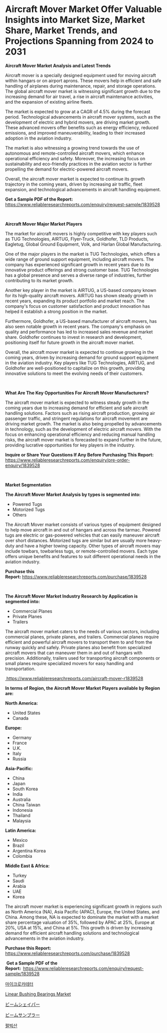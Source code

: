 <p><h1>Aircraft Mover Market Offer Valuable Insights into Market Size, Market Share, Market Trends, and Projections Spanning from 2024 to 2031</h1></p><p><strong>Aircraft Mover Market Analysis and Latest Trends</strong></p>
<p><p>Aircraft mover is a specially designed equipment used for moving aircraft within hangars or on airport aprons. These movers help in efficient and safe handling of airplanes during maintenance, repair, and storage operations. The global aircraft mover market is witnessing significant growth due to the increasing demand for air travel, a rise in aircraft maintenance activities, and the expansion of existing airline fleets.</p><p>The market is expected to grow at a CAGR of 4.5% during the forecast period. Technological advancements in aircraft mover systems, such as the development of electric and hybrid movers, are driving market growth. These advanced movers offer benefits such as energy efficiency, reduced emissions, and improved maneuverability, leading to their increased adoption in the aviation industry.</p><p>The market is also witnessing a growing trend towards the use of autonomous and remote-controlled aircraft movers, which enhance operational efficiency and safety. Moreover, the increasing focus on sustainability and eco-friendly practices in the aviation sector is further propelling the demand for electric-powered aircraft movers.</p><p>Overall, the aircraft mover market is expected to continue its growth trajectory in the coming years, driven by increasing air traffic, fleet expansion, and technological advancements in aircraft handling equipment.</p></p>
<p><strong>Get a Sample PDF of the Report:&nbsp;</strong> <a href="https://www.reliableresearchreports.com/enquiry/request-sample/1839528">https://www.reliableresearchreports.com/enquiry/request-sample/1839528</a></p>
<p>&nbsp;</p>
<p><strong>Aircraft Mover Major Market Players</strong></p>
<p><p>The market for aircraft movers is highly competitive with key players such as TUG Technologies, AIRTUG, Flyer-Truck, Goldhofer, TLD Products, Eagletug, Global Ground Equipment, Volk, and Harlan Global Manufacturing. </p><p>One of the major players in the market is TUG Technologies, which offers a wide range of ground support equipment, including aircraft movers. The company has experienced significant growth in recent years due to its innovative product offerings and strong customer base. TUG Technologies has a global presence and serves a diverse range of industries, further contributing to its market growth. </p><p>Another key player in the market is AIRTUG, a US-based company known for its high-quality aircraft movers. AIRTUG has shown steady growth in recent years, expanding its product portfolio and market reach. The company's focus on customer satisfaction and product innovation has helped it establish a strong position in the market. </p><p>Furthermore, Goldhofer, a US-based manufacturer of aircraft movers, has also seen notable growth in recent years. The company's emphasis on quality and performance has led to increased sales revenue and market share. Goldhofer continues to invest in research and development, positioning itself for future growth in the aircraft mover market. </p><p>Overall, the aircraft mover market is expected to continue growing in the coming years, driven by increasing demand for ground support equipment in the aviation industry. Key players like TUG Technologies, AIRTUG, and Goldhofer are well-positioned to capitalize on this growth, providing innovative solutions to meet the evolving needs of their customers.</p></p>
<p>&nbsp;</p>
<p><strong>What Are The Key Opportunities For Aircraft Mover Manufacturers?</strong></p>
<p><p>The aircraft mover market is expected to witness steady growth in the coming years due to increasing demand for efficient and safe aircraft handling solutions. Factors such as rising aircraft production, growing air passenger traffic, and stringent regulations for aircraft movement are driving market growth. The market is also being propelled by advancements in technology, such as the development of electric aircraft movers. With the focus on enhancing operational efficiency and reducing manual handling risks, the aircraft mover market is forecasted to expand further in the future, providing lucrative opportunities for key players in the industry.</p></p>
<p><strong>Inquire or Share Your Questions If Any Before Purchasing This Report:</strong> <a href="https://www.reliableresearchreports.com/enquiry/pre-order-enquiry/1839528">https://www.reliableresearchreports.com/enquiry/pre-order-enquiry/1839528</a></p>
<p>&nbsp;</p>
<p><strong>Market Segmentation</strong></p>
<p><strong>The Aircraft Mover Market Analysis by types is segmented into:</strong></p>
<p><ul><li>Powered Tugs</li><li>Motorized Tugs</li><li>Others</li></ul></p>
<p><p>The Aircraft Mover market consists of various types of equipment designed to help move aircraft in and out of hangars and across the tarmac. Powered tugs are electric or gas-powered vehicles that can easily maneuver aircraft over short distances. Motorized tugs are similar but are usually more heavy-duty and have a higher towing capacity. Other types of aircraft movers may include towbars, towbarless tugs, or remote-controlled movers. Each type offers unique benefits and features to suit different operational needs in the aviation industry.</p></p>
<p><strong>Purchase this Report:&nbsp;</strong><a href="https://www.reliableresearchreports.com/purchase/1839528">https://www.reliableresearchreports.com/purchase/1839528</a></p>
<p>&nbsp;</p>
<p><strong>The Aircraft Mover Market Industry Research by Application is segmented into:</strong></p>
<p><ul><li>Commercial Planes</li><li>Private Planes</li><li>Trailers</li></ul></p>
<p><p>The aircraft mover market caters to the needs of various sectors, including commercial planes, private planes, and trailers. Commercial planes require efficient and powerful aircraft movers to transport them to and from the runway quickly and safely. Private planes also benefit from specialized aircraft movers that can maneuver them in and out of hangars with precision. Additionally, trailers used for transporting aircraft components or small planes require specialized movers for easy handling and transportation.</p></p>
<p><a href="https://www.reliableresearchreports.com/aircraft-mover-r1839528">&nbsp;https://www.reliableresearchreports.com/aircraft-mover-r1839528</a></p>
<p><strong>In terms of Region, the Aircraft Mover Market Players available by Region are:</strong></p>
<p>
    <p> <strong> North America: </strong>
        <ul>
            <li>United States</li>
            <li>Canada</li>
        </ul>
        </p> 
    <p> <strong> Europe: </strong>
        <ul>
            <li>Germany</li>
            <li>France</li>
            <li>U.K.</li>
            <li>Italy</li>
            <li>Russia</li>
        </ul>
        </p> 
    <p> <strong> Asia-Pacific: </strong>
        <ul>
            <li>China</li>
            <li>Japan</li>
            <li>South Korea</li>
            <li>India</li>
            <li>Australia</li>
            <li>China Taiwan</li>
            <li>Indonesia</li>
            <li>Thailand</li>
            <li>Malaysia</li>
        </ul>
        </p> 
    <p> <strong> Latin America: </strong>
        <ul>
            <li>Mexico</li>
            <li>Brazil</li>
            <li>Argentina Korea</li>
            <li>Colombia</li>
        </ul>
        </p> 
    <p> <strong> Middle East & Africa: </strong>
        <ul>
            <li>Turkey</li>
            <li>Saudi</li>
            <li>Arabia</li>
            <li>UAE</li>
            <li>Korea</li>
        </ul>
    </p>
    </p>
<p><p>The aircraft mover market is experiencing significant growth in regions such as North America (NA), Asia Pacific (APAC), Europe, the United States, and China. Among these, NA is expected to dominate the market with a market share percentage valuation of 35%, followed by APAC at 25%, Europe at 20%, USA at 15%, and China at 5%. This growth is driven by increasing demand for efficient aircraft handling solutions and technological advancements in the aviation industry.</p></p>
<p><strong>Purchase this Report: </strong><a href="https://www.reliableresearchreports.com/purchase/1839528">https://www.reliableresearchreports.com/purchase/1839528</a></p>
<p>&nbsp;<strong>Get a Sample PDF of the Report:&nbsp;&nbsp;</strong><a href="https://www.reliableresearchreports.com/enquiry/request-sample/1839528">https://www.reliableresearchreports.com/enquiry/request-sample/1839528</a></p>
<p><strong></strong></p>
<p><p><a href="https://medium.com/@jeremysnyder277/%EB%AF%B8%ED%81%AC%EB%A1%9C%EC%B9%B4%ED%85%8C%ED%84%B0-%EC%8B%9C%EC%9E%A5-%EA%B7%9C%EB%AA%A8-%EC%8B%9C%EC%9E%A5-%EC%A0%84%EB%A7%9D-%EB%B0%8F-%EC%8B%9C%EC%9E%A5-%EC%98%88%EC%B8%A1-2024%EB%85%84%EB%B6%80%ED%84%B0-2031%EB%85%84%EA%B9%8C%EC%A7%80-f2f4d08b8a94">마이크로카테터</a></p><p><a href="https://github.com/mancsybtousav/Market-Research-Report-List-2/blob/main/linear-bushing-bearings-market.md">Linear Bushing Bearings Market</a></p><p><a href="https://github.com/KaydenJohns1964/Market-Research-Report-List-1/blob/main/477500931774.md">ビームシェイパー</a></p><p><a href="https://github.com/marbadji/Market-Research-Report-List-1/blob/main/554882231773.md">ビームサンプラー</a></p><p><a href="https://medium.com/@karenburke2009/%ED%92%80%EB%B9%85%EC%95%A0%EC%94%A8%EB%93%9C-%EC%8B%9C%EC%9E%A5-%EC%A0%90%EC%9C%A0%EC%9C%A8-%EC%A7%84%ED%99%94%EC%99%80-%EC%8B%9C%EC%9E%A5-%EC%84%B1%EC%9E%A5-%EB%8F%99%ED%96%A5-2024%EB%85%84-2031%EB%85%84-315978609a37">펄빅산</a></p></p>